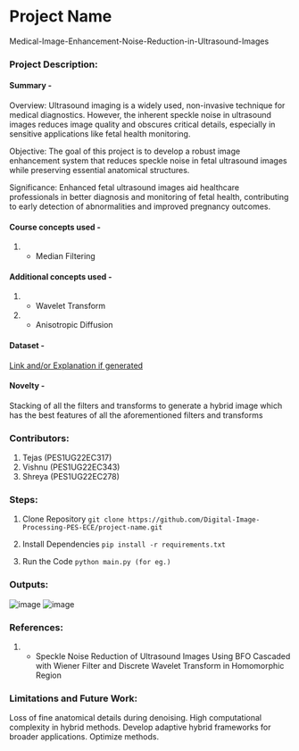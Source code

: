 # Project Name
Medical-Image-Enhancement-Noise-Reduction-in-Ultrasound-Images

### Project Description:
#### Summary - 
Overview:
Ultrasound imaging is a widely used, non-invasive technique for medical diagnostics. However, the inherent speckle noise in ultrasound images reduces image quality and obscures critical details, especially in sensitive applications like fetal health monitoring.

Objective:
The goal of this project is to develop a robust image enhancement system that reduces speckle noise in fetal ultrasound images while preserving essential anatomical structures.

Significance:
Enhanced fetal ultrasound images aid healthcare professionals in better diagnosis and monitoring of fetal health, contributing to early detection of abnormalities and improved pregnancy outcomes.


#### Course concepts used - 
1. - Median Filtering
   
#### Additional concepts used -
1. - Wavelet Transform
2. - Anisotropic Diffusion
   
#### Dataset - 
[Link and/or Explanation if generated](https://www.kaggle.com/code/shivanshuverma/simple-neural-network-1/input)

#### Novelty - 
Stacking of all the filters and transforms to generate a hybrid image which has the best features of all the aforementioned filters and transforms
   
### Contributors:
1. Tejas (PES1UG22EC317)
2. Vishnu (PES1UG22EC343)
3. Shreya (PES1UG22EC278)

### Steps:
1. Clone Repository
```git clone https://github.com/Digital-Image-Processing-PES-ECE/project-name.git ```

2. Install Dependencies
```pip install -r requirements.txt```

3. Run the Code
```python main.py (for eg.)```

### Outputs:
![image](https://github.com/user-attachments/assets/08e71d35-bb8c-49e6-9670-e0c9c71d98fe)
![image](https://github.com/user-attachments/assets/6a2506eb-2055-4673-898f-d1e36655113f)


### References:
1. - Speckle Noise Reduction of Ultrasound Images Using BFO Cascaded with Wiener Filter and Discrete Wavelet Transform in Homomorphic Region
   
### Limitations and Future Work:
Loss of fine anatomical details during denoising.
High computational complexity in hybrid methods.
Develop adaptive hybrid frameworks for broader applications.
Optimize methods.
